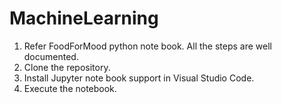 # MachineLearning
1. Refer FoodForMood python note book. All the steps are well documented.
2. Clone the repository.
3. Install Jupyter note book support in Visual Studio Code.
4. Execute the notebook.